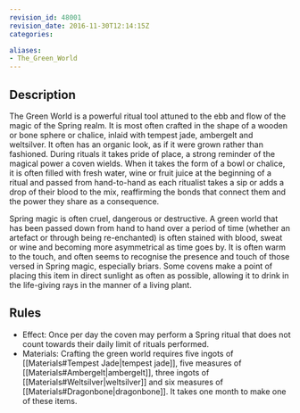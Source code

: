 ```yaml
---
revision_id: 48001
revision_date: 2016-11-30T12:14:15Z
categories:

aliases:
- The_Green_World
---
```


## Description
The Green World is a powerful ritual tool attuned to the ebb and flow of the magic of the Spring realm. It is most often crafted in the shape of a wooden or bone sphere or chalice, inlaid with tempest jade, ambergelt and weltsilver. It often has an organic look, as if it were grown rather than fashioned. During rituals it takes pride of place, a strong reminder of the magical power a coven wields. When it takes the form of a bowl or chalice, it is often filled with fresh water, wine or fruit juice at the beginning of a ritual and passed from hand-to-hand as each ritualist takes a sip or adds a drop of their blood to the mix, reaffirming the bonds that connect them and the power they share as a consequence.  

Spring magic is often cruel, dangerous or destructive. A green world that has been passed down from hand to hand over a period of time (whether an artefact or through being re-enchanted) is often stained with blood, sweat or wine and becoming more asymmetrical as time goes by. It is often warm to the touch, and often seems to recognise the presence and touch of those versed in Spring magic, especially briars. Some covens make a point of placing this item in direct sunlight as often as possible, allowing it to drink in the life-giving rays in the manner of a living plant.

## Rules

* Effect: Once per day the coven may perform a Spring ritual that does not count towards their daily limit of rituals performed.
* Materials: Crafting the green world requires five ingots of [[Materials#Tempest Jade|tempest jade]], five measures of [[Materials#Ambergelt|ambergelt]], three ingots of [[Materials#Weltsilver|weltsilver]] and six measures of [[Materials#Dragonbone|dragonbone]]. It takes one month to make one of these items.